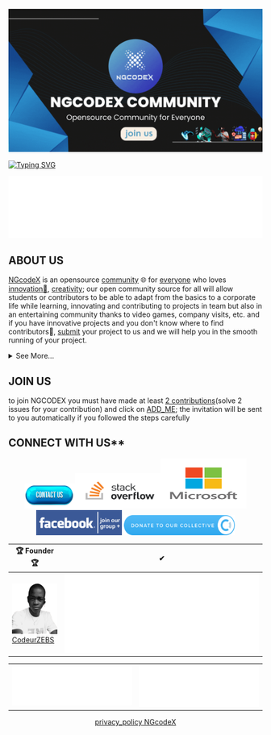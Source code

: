 <img src="https://github.com/NGcodeX/.github/blob/main/profile/private/NGcodeX.gif?raw=true"></a>

[![Typing SVG](https://readme-typing-svg.herokuapp.com?font=Fira+Code&size=24&color=%2336BCF7&lines=🖐click+here+to+register✅)](https://eepurl.com/ic39T5)
<div align="center">
<a href="https://github.com/NGcodeX"><img src="https://raw.githubusercontent.com/NGcodeX/.github/6205e8c42ce025798b3f1f7c70b1be4db70a4822/profile/NGcodexOverall.svg"/></a>
</div>

## ABOUT US

[NGcodeX](https://ngcodex.com/) is an opensource [community](https://github.com/NGcodeX/NGcodeX_Members) 🌐 for [everyone](https://education.github.com/students) who loves [innovation🔮](https://ngcodex.com/dev-session/), [creativity](https://ngcodex.com/dev-session/#meeting); our open community
source for all will allow students or contributors to be able to adapt from the basics to a corporate life while learning, innovating and contributing to projects in team but also in an entertaining community thanks to video games, company visits, etc. and if you have innovative projects and you don't know where to find contributors🤲, [submit](https://ngcodex.com/entreprise) your project to us and we will help you in the smooth running of your project.
<details>
  <summary>See More... </summary>
  Thus, we have 3 modules:
 <div> 
  
  [- NGcodeX Enterprise;](https://ngcodex.com/entreprise)</div>
 <div>
  
  [- NGcodeX Gaming;](https://ngcodex.com/gaming/)</div>
 <div>
  
  [- NGcodeX dev session;](https://ngcodex.com/dev-session/)</div>
    <ul>
      <li>Gather a set of developers regardless of level 🥳 </li>
      <li>Work on innovative projects proposed by each developer 😍 </li>
      <li>Builds gaming communities where every developer can live in an environment full of fun while coding 🎮🕹. </li>
      <li>Helps every developer wanting to build their own empire in the world of technology 📈 </li>
      <li>DeVops/ Cybersecurity TPE/PME</li>
      <li>Offers a set of company-side business services in its entirety (web site, app, page...etc) 🚥 </li>
    </ul>
</details>


## JOIN US

to join NGCODEX you must have made at least [2 contributions](https://github.com/NGcodeX/Your-First-PullRequest/issues)(solve 2 issues for your contribution) and click on [ADD_ME](https://eepurl.com/ic39T5);  the invitation will be sent to you automatically if you followed the steps carefully

## CONNECT WITH US**

<div align="center">
<a href="https://us12.list-manage.com/contact-form?u=12755ffa96fc01ec5b68b0dd4&form_id=d0467e4046fefb5c84ff07e563224626"><img src="https://github.com/NGcodeX/.github/blob/main/profile/private/Contact-Us-PNG-Download-Free-Image.png?raw=true" width="100" height="50" title="Contact NGcodeX"/></a><a href="https://stackoverflowteams.com/c/ngcodex"><img src="https://github.com/NGcodeX/.github/blob/main/profile/private/ngcodexstackteam.png?raw=true" height="70px" width="170px" title="NGcodeX stack overflow" alt=""></a><a href="https://teams.live.com/l/invite/FEAeIfpg9OXRst-JgM"><img src="https://github.com/NGcodeX/.github/blob/main/profile/private/microsoft-transparent-logo-free-png%20(1).png?raw=true" title="NGcodeX team" height="100px" width="170px"></a>   <a href="https://web.facebook.com/groups/ngcodexcommunity"><img src="https://github.com/NGcodeX/.github/blob/main/profile/t%C3%A9l%C3%A9chargement%20(11).png?raw=true" height="50px" width="170px" title="NGcodeX community"/></a>  <a href="https://opencollective.com/ngcodex"><img src="https://github.com/NGcodeX/.github/blob/main/profile/button@2x.png?raw=true" height="40px" width="220px" title="Opencollective"/></a>



| 🏆 Founder 🏆 | ✔ |
| -- | -- |
| <a href="https://github.com/codeurzebs" align="center"><img src="https://github.com/codeurzebs/codeurzebs/blob/main/.github/workflows/Private/ZBS-removebg-preview.png?raw=true"  height="100"/><br>CodeurZEBS</a>  |  <img src="https://raw.githubusercontent.com/NGcodeX/.github/1f35360a423ca70bd71f3405a951727b2b7083df/profile/NGcodeXgithub.svg"/>  | 

|  |  |
| -- | -- |
| <a href="https://github.com/orgs/NGcodeX/projects"><img src="https://raw.githubusercontent.com/NGcodeX/.github/3ba07ccaf86c1bb7f6fbb57efbf103b9d46936d1/profile/private/ngcodex1.svg"></a> | <a href="https://github.com/orgs/NGcodeX/discussions"><img src="https://raw.githubusercontent.com/NGcodeX/.github/cf20b720fb9d91cc2f030e3926fd6cfd2be87898/profile/private/ngcodex2.svg"></a> |
 
 
[privacy_policy NGcodeX](https://github.com/NGcodeX/.github/blob/main/profile/private/politique_de_confidentialite.md)
</div>
